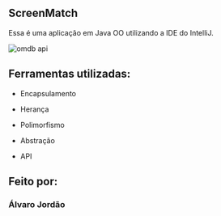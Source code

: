 ## ScreenMatch

Essa é uma aplicação em Java OO utilizando a IDE do IntelliJ.

![omdb api](https://github.com/alvccpj/screen-match/assets/103002592/13484ccf-4c89-4f4a-ba69-645d97e0ddcb)


## Ferramentas utilizadas:

* Encapsulamento

* Herança

* Polimorfismo

* Abstração

* API

## Feito por:

### Álvaro Jordão


